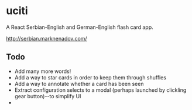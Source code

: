 # uciti

A React Serbian-English and German-English flash card app.

http://serbian.marknenadov.com/

## Todo

* Add many more words!
* Add a way to star cards in order to keep them through shuffles
* Add a way to annotate whether a card has been seen
* Extract configuration selects to a modal (perhaps launched by clickling gear button)--to simplify UI
* 

